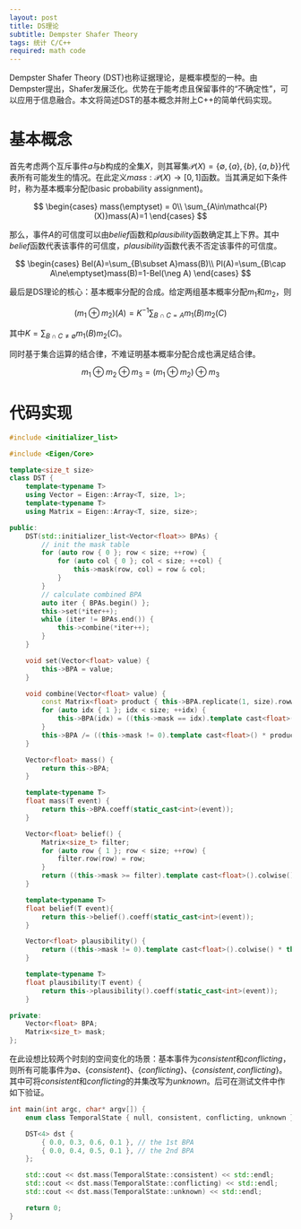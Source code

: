 ```yaml
---
layout: post
title: DS理论
subtitle: Dempster Shafer Theory
tags: 统计 C/C++
required: math code
---
```


Dempster Shafer Theory (DST)也称证据理论，是概率模型的一种。由Dempster提出，Shafer发展泛化。优势在于能考虑且保留事件的“不确定性”，可以应用于信息融合。本文将简述DST的基本概念并附上C++的简单代码实现。

# 基本概念

首先考虑两个互斥事件$a$与$b$构成的全集$X$，则其幂集$\mathcal{P}(X)=\lbrace\emptyset, \lbrace a\rbrace, \lbrace b\rbrace, \lbrace a, b\rbrace\rbrace$代表所有可能发生的情况。在此定义$mass:\mathcal{P}(X)\to[0,1]$函数。当其满足如下条件时，称为基本概率分配(basic probability assignment)。

$$
\begin{cases}
mass(\emptyset) = 0\\
\sum_{A\in\mathcal{P}(X)}mass(A)=1
\end{cases}
$$

那么，事件$A$的可信度可以由$belief$函数和$plausibility$函数确定其上下界。其中$belief$函数代表该事件的可信度，$plausibility$函数代表不否定该事件的可信度。

$$
\begin{cases}
Bel(A)=\sum_{B\subset A}mass(B)\\
Pl(A)=\sum_{B\cap A\ne\emptyset}mass(B)=1-Bel(\neg A)
\end{cases}
$$

最后是DS理论的核心：基本概率分配的合成。给定两组基本概率分配$m_1$和$m_2$，则

$$
(m_1\oplus m_2)(A)=K^{-1}\sum_{B\cap C=A}m_1(B)m_2(C)
$$

其中$K=\sum_{B\cap C\ne\emptyset}m_1(B)m_2(C)$。

同时基于集合运算的结合律，不难证明基本概率分配合成也满足结合律。

$$
m_1\oplus m_2\oplus m_3=(m_1\oplus m_2)\oplus m_3
$$

# 代码实现

```cpp
#include <initializer_list>

#include <Eigen/Core>

template<size_t size>
class DST {
    template<typename T>
    using Vector = Eigen::Array<T, size, 1>;
    template<typename T>
    using Matrix = Eigen::Array<T, size, size>;

public:
    DST(std::initializer_list<Vector<float>> BPAs) {
        // init the mask table
        for (auto row { 0 }; row < size; ++row) {
            for (auto col { 0 }; col < size; ++col) {
                this->mask(row, col) = row & col;
            }
        }
        // calculate combined BPA
        auto iter { BPAs.begin() };
        this->set(*iter++);
        while (iter != BPAs.end()) {
            this->combine(*iter++);
        }
    }

    void set(Vector<float> value) {
        this->BPA = value;
    }

    void combine(Vector<float> value) {
        const Matrix<float> product { this->BPA.replicate(1, size).rowwise() * value.transpose() };
        for (auto idx { 1 }; idx < size; ++idx) {
            this->BPA(idx) = ((this->mask == idx).template cast<float>() * product).sum();
        }
        this->BPA /= ((this->mask != 0).template cast<float>() * product).sum();
    }

    Vector<float> mass() {
        return this->BPA;
    }

    template<typename T>
    float mass(T event) {
        return this->BPA.coeff(static_cast<int>(event));
    }

    Vector<float> belief() {
        Matrix<size_t> filter;
        for (auto row { 1 }; row < size; ++row) {
            filter.row(row) = row;
        }
        return ((this->mask >= filter).template cast<float>().colwise() * this->BPA).colwise().sum();
    }

    template<typename T>
    float belief(T event){
        return this->belief().coeff(static_cast<int>(event));
    }

    Vector<float> plausibility() {
        return ((this->mask != 0).template cast<float>().colwise() * this->BPA).colwise().sum();
    }

    template<typename T>
    float plausibility(T event) {
        return this->plausibility().coeff(static_cast<int>(event));
    }

private:
    Vector<float> BPA;
    Matrix<size_t> mask;
};
```

在此设想比较两个时刻的空间变化的场景：基本事件为$consistent$和$conflicting$，则所有可能事件为$\emptyset$、$\lbrace consistent\rbrace$、$\lbrace conflicting\rbrace$、$\lbrace consistent, conflicting\rbrace$。其中可将$consistent$和$conflicting$的并集改写为$unknown$。后可在测试文件中作如下验证。

```cpp
int main(int argc, char* argv[]) {
    enum class TemporalState { null, consistent, conflicting, unknown };

    DST<4> dst {
        { 0.0, 0.3, 0.6, 0.1 }, // the 1st BPA
        { 0.0, 0.4, 0.5, 0.1 }, // the 2nd BPA
    };

    std::cout << dst.mass(TemporalState::consistent) << std::endl;
    std::cout << dst.mass(TemporalState::conflicting) << std::endl;
    std::cout << dst.mass(TemporalState::unknown) << std::endl;

    return 0;
}
```
